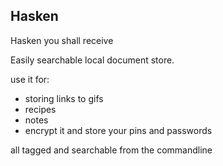Hasken
----

Hasken you shall receive

Easily searchable local document store.

use it for:
  - storing links to gifs
  - recipes
  - notes
  - encrypt it and store your pins and passwords

all tagged and searchable from the commandline
